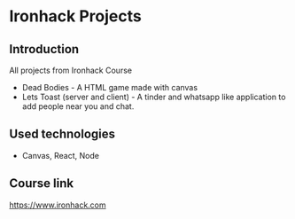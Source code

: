 # Ironhack Projects

## Introduction

All projects from Ironhack Course

- Dead Bodies - A HTML game made with canvas
- Lets Toast (server and client) - A tinder and whatsapp like application to add people near you and chat.

## Used technologies

- Canvas, React, Node

## Course link

https://www.ironhack.com

